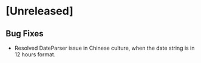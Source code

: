 # [Unreleased]

## Bug Fixes

- Resolved DateParser issue in Chinese culture, when the date string is in 12 hours format.

